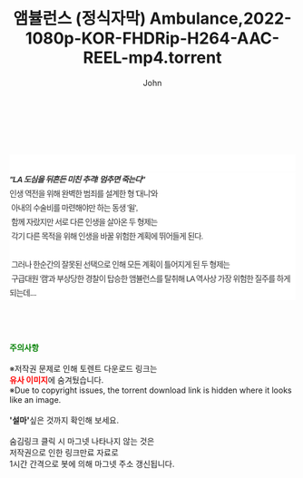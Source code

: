 ﻿---
layout: post
title:  "앰뷸런스 (정식자막) Ambulance,2022-1080p-KOR-FHDRip-H264-AAC-REEL-mp4.torrent"
author: John
categories: [ 영화 ]
tags: [  ]
image:  
description: "앰뷸런스 (정식자막) Ambulance,2022-1080p-KOR-FHDRip-H264-AAC-REEL-mp4 torrent 정보 공유"
toc: true
toc_sticky: true
---

<br>
<div class="view-img">
<a class="view_image" href="https://torrentmobile59.com/bbs/view_image.php?fn=%2Fdata%2Ffile%2Fmovie%2F3659260999_e5tz3aQL_8c3ae207378606c0d7bc9354c28892b8d69bcc40.jpg" target="_blank"><img alt="" class="img-tag" content="https://torrentmobile59.com/data/file/movie/3659260999_e5tz3aQL_8c3ae207378606c0d7bc9354c28892b8d69bcc40.jpg" itemprop="image" src="https://torrentmobile59.com/data/file/movie/3659260999_e5tz3aQL_8c3ae207378606c0d7bc9354c28892b8d69bcc40.jpg"/></a><a class="view_image" href="https://torrentmobile59.com/bbs/view_image.php?fn=%2Fdata%2Ffile%2Fmovie%2F3659260999_6eVLSx0u_3fe8875c27da3a704bd236febe6506e5450077bd.jpg" target="_blank"><img alt="" class="img-tag" content="https://torrentmobile59.com/data/file/movie/3659260999_6eVLSx0u_3fe8875c27da3a704bd236febe6506e5450077bd.jpg" itemprop="image" src="https://torrentmobile59.com/data/file/movie/3659260999_6eVLSx0u_3fe8875c27da3a704bd236febe6506e5450077bd.jpg"/></a></div><div class="view-content" itemprop="description">
<p><br/></p><div class="title_area" style="margin:0px 0px 9px;padding:0px;list-style:none;font-size:12px;font-family:'나눔고딕', NanumGothic, '돋움', Dotum, Helvetica, 'AppleSDGothicNeo-Medium', AppleGothic, sans-serif;height:30px;float:none;background-color:rgb(255,255,255);"><h4 class="h_story" style="margin:5px 10px 0px 0px;padding:0px;list-style:none;font-size:12px;font-family:'돋움', sans-serif;height:18px;width:49px;background:url(&quot;https://ssl.pstatic.net/static/movie/2020/10/h_tx_sp5.png&quot;) no-repeat 0px -17px;float:left;"><strong class="blind" style="margin:0px;padding:0px;list-style:none;font-size:0px;font-family:inherit;color:inherit;width:1px;height:1px;line-height:0;">줄거리</strong></h4></div><h5 class="h_tx_story" style="margin:-7px 0px 1px;padding:0px;list-style:none;font-size:14px;font-family:'나눔고딕', NanumGothic, Helvetica, sans-serif;color:rgb(51,51,51);background-image:url(&quot;https://ssl.pstatic.net/static/movie/2014/01/blank.gif&quot;);letter-spacing:-1px;line-height:25px;background-color:rgb(255,255,255);">"LA 도심을 뒤흔든 미친 추격! 멈추면 죽는다"</h5><p class="con_tx" style="margin-top:-1px;margin-bottom:-6px;list-style:none;font-size:14px;font-family:'나눔고딕', NanumGothic, '돋움', Dotum, Helvetica, 'AppleSDGothicNeo-Medium', AppleGothic, sans-serif;color:rgb(51,51,51);background-image:url(&quot;https://ssl.pstatic.net/static/movie/2014/01/blank.gif&quot;);letter-spacing:-1px;line-height:25px;background-color:rgb(255,255,255);">인생 역전을 위해 완벽한 범죄를 설계한 형 '대니'와<br style="list-style:none;font-size:12px;font-family:'돋움', sans-serif;color:rgb(0,0,0);"/> 아내의 수술비를 마련해야만 하는 동생 '윌',<br style="list-style:none;font-size:12px;font-family:'돋움', sans-serif;color:rgb(0,0,0);"/> 함께 자랐지만 서로 다른 인생을 살아온 두 형제는<br style="list-style:none;font-size:12px;font-family:'돋움', sans-serif;color:rgb(0,0,0);"/> 각기 다른 목적을 위해 인생을 바꿀 위험한 계획에 뛰어들게 된다.<br style="list-style:none;font-size:12px;font-family:'돋움', sans-serif;color:rgb(0,0,0);"/> <br style="list-style:none;font-size:12px;font-family:'돋움', sans-serif;color:rgb(0,0,0);"/> 그러나 한순간의 잘못된 선택으로 인해 모든 계획이 틀어지게 된 두 형제는<br style="list-style:none;font-size:12px;font-family:'돋움', sans-serif;color:rgb(0,0,0);"/> 구급대원 '캠'과 부상당한 경찰이 탑승한 앰뷸런스를 탈취해 LA 역사상 가장 위험한 질주를 하게 되는데....</p> </div>
    
<br><br><br>
<p data-ke-size="size16"><b><span style="color: green;">주의사항</span></b><br /><br />※저작권 문제로 인해 토렌트 다운로드 링크는<br /><b><span style="color: red;">유사 이미지</span></b>에 숨겨뒀습니다.<br />※Due to copyright issues, the torrent download link is hidden where it looks like an image.<br /><br /><b>'설마'</b>싶은 것까지 확인해 보세요.<br /><br />숨김링크 클릭 시 마그넷 나타나지 않는 것은<br />저작권으로 인한 링크만료 자료로<br />1시간 간격으로 봇에 의해 마그넷 주소 갱신됩니다.</p>
